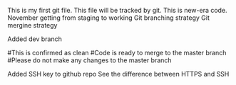This is my first git file.
This file will be tracked by git.
This is new-era code.
November
getting from staging to working
Git branching strategy
Git mergine strategy





Added dev branch

#This is confirmed as clean
#Code is ready to merge to the master branch
#Please do not make any changes to the master branch

Added SSH key to github repo
See the difference between HTTPS and SSH
